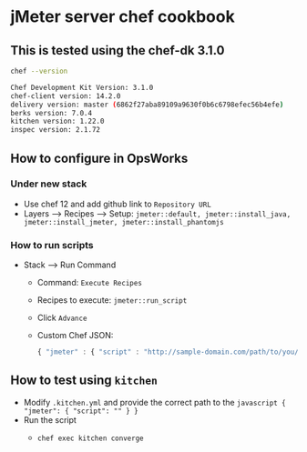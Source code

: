 # jMeter server chef cookbook

## This is tested using the chef-dk 3.1.0

```bash
chef --version

Chef Development Kit Version: 3.1.0
chef-client version: 14.2.0
delivery version: master (6862f27aba89109a9630f0b6c6798efec56b4efe)
berks version: 7.0.4
kitchen version: 1.22.0
inspec version: 2.1.72
```

## How to configure in OpsWorks

### Under new stack

- Use chef 12 and add github link to `Repository URL`
- Layers --> Recipes --> Setup: `jmeter::default, jmeter::install_java, jmeter::install_jmeter, jmeter::install_phantomjs`

### How to run scripts

- Stack --> Run Command

  - Command: `Execute Recipes`
  - Recipes to execute: `jmeter::run_script`
  - Click `Advance`
  - Custom Chef JSON:

    ```javascript
    { "jmeter" : { "script" : "http://sample-domain.com/path/to/you/jmeter.jmx" } }
    ```

## How to test using `kitchen`

- Modify `.kitchen.yml` and provide the correct path to the `javascript { "jmeter": { "script": "" } }`
- Run the script
  - ```bash
    chef exec kitchen converge
    ```
